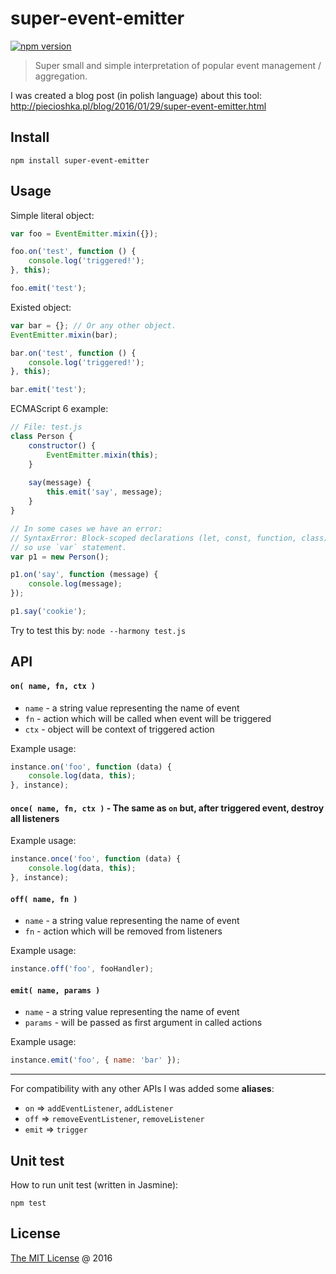 # super-event-emitter

[![npm version](https://badge.fury.io/js/super-event-emitter.svg)](https://badge.fury.io/js/super-event-emitter)

> Super small and simple interpretation of popular event management / aggregation.

I was created a blog post (in polish language) about this tool: http://piecioshka.pl/blog/2016/01/29/super-event-emitter.html

## Install

```
npm install super-event-emitter
```

## Usage

Simple literal object:

```javascript
var foo = EventEmitter.mixin({});

foo.on('test', function () {
    console.log('triggered!');
}, this);

foo.emit('test');
```

Existed object: 

```javascript
var bar = {}; // Or any other object.
EventEmitter.mixin(bar);

bar.on('test', function () {
    console.log('triggered!');
}, this);

bar.emit('test');
```

ECMAScript 6 example:

```javascript
// File: test.js
class Person {
    constructor() {
        EventEmitter.mixin(this);
    }
    
    say(message) {
        this.emit('say', message);
    }
}

// In some cases we have an error:
// SyntaxError: Block-scoped declarations (let, const, function, class) not yet supported outside strict mode
// so use `var` statement.
var p1 = new Person();

p1.on('say', function (message) {
    console.log(message);
});

p1.say('cookie');
```

Try to test this by: `node --harmony test.js`

## API

#### `on( name, fn, ctx )`

 * `name` - a string value representing the name of event
 * `fn` - action which will be called when event will be triggered
 * `ctx` - object will be context of triggered action

Example usage:

```javascript
instance.on('foo', function (data) {
    console.log(data, this);
}, instance);
```

#### `once( name, fn, ctx )` - The same as `on` but, after triggered event, destroy all listeners

Example usage:

```javascript
instance.once('foo', function (data) {
    console.log(data, this);
}, instance);
```

#### `off( name, fn )`

 * `name` - a string value representing the name of event
 * `fn` - action which will be removed from listeners
 
Example usage:

```javascript
instance.off('foo', fooHandler);
```

#### `emit( name, params )`

 * `name` - a string value representing the name of event
 * `params` - will be passed as first argument in called actions

Example usage:

```javascript
instance.emit('foo', { name: 'bar' });
```

---

For compatibility with any other APIs I was added some **aliases**:

 * `on` => `addEventListener`, `addListener`
 * `off` => `removeEventListener`, `removeListener`
 * `emit` => `trigger`

## Unit test

How to run unit test (written in Jasmine):

```
npm test
```

## License

[The MIT License](http://piecioshka.mit-license.org) @ 2016
